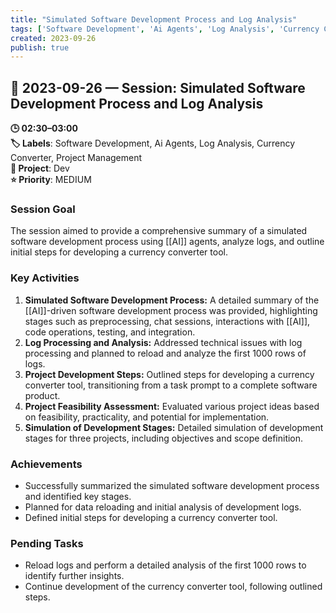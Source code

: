 ```yaml
---
title: "Simulated Software Development Process and Log Analysis"
tags: ['Software Development', 'Ai Agents', 'Log Analysis', 'Currency Converter', 'Project Management']
created: 2023-09-26
publish: true
---
```


## 📅 2023-09-26 — Session: Simulated Software Development Process and Log Analysis

**🕒 02:30–03:00**  
**🏷️ Labels**: Software Development, Ai Agents, Log Analysis, Currency Converter, Project Management  
**📂 Project**: Dev  
**⭐ Priority**: MEDIUM  


### Session Goal
The session aimed to provide a comprehensive summary of a simulated software development process using [[AI]] agents, analyze logs, and outline initial steps for developing a currency converter tool.

### Key Activities
1. **Simulated Software Development Process:** A detailed summary of the [[AI]]-driven software development process was provided, highlighting stages such as preprocessing, chat sessions, interactions with [[AI]], code operations, testing, and integration.
2. **Log Processing and Analysis:** Addressed technical issues with log processing and planned to reload and analyze the first 1000 rows of logs.
3. **Project Development Steps:** Outlined steps for developing a currency converter tool, transitioning from a task prompt to a complete software product.
4. **Project Feasibility Assessment:** Evaluated various project ideas based on feasibility, practicality, and potential for implementation.
5. **Simulation of Development Stages:** Detailed simulation of development stages for three projects, including objectives and scope definition.

### Achievements
- Successfully summarized the simulated software development process and identified key stages.
- Planned for data reloading and initial analysis of development logs.
- Defined initial steps for developing a currency converter tool.

### Pending Tasks
- Reload logs and perform a detailed analysis of the first 1000 rows to identify further insights.
- Continue development of the currency converter tool, following outlined steps.

